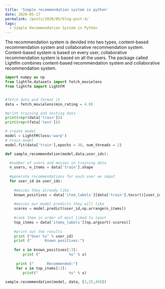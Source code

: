 ```yaml
---
title: 'Simple recommendation system in python'
date: 2020-05-17
permalink: /posts/2020/05/blog-post-4/
tags:
  - Simple Recommendation System in Python
---
```


The recommendation system is devided into two types, content-based recommendation system and collaborative recommendation system. Content-based system is based on every user, collaborative recommendation system is based on all the users. The package called Lightfm combines content-based recommendation system and collaborative recommendation system.


```python
import numpy as np
from lightfm.datasets import fetch_movielens
from lightfm import LightFM


#fetch data and format it
data = fetch_movielens(min_rating = 4.0)

#print training and testing data
print(repr(data['train']))
print(repr(fata['test']))

# create model
model = LightFM(loss='warp')
# train model
model.fit(data['train'],epochs = 30, num_threads = 2)

def sample_recommendation(model,data,user_ids):

  #number of users and movies in training data
  n_users, n_items = data['train'].shape
  
  #generate recommendations for each user we imput
  for user_id in user_ids:
  
    #movies they already like
    known_positives = data['item_labels'][data['train'].tocsr()[user_id].indicies]
    
    #movies our model predicts they will like
    scores = model.predict(user_id,np.arrange(n_items))
    
    #rank them in order of most liked to least
    top_items = data['items_labels'][np.argsort(-scores)]
    
    #print out the results
    print ("User %s" % user_id)
    print ("      Known positives:")
    
    for x in known_positives[:3]:
        print ("             %s" % x)
        
     print ("      Recommended:")
     for x in top_items[:3]:
        print("              %s" % x)
        
sample.recommendation(model, data, [3,25,450])
```
